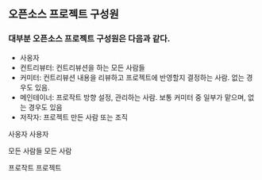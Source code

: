 ## 오픈소스 프로젝트 구성원

### 대부분 오픈소스 프로젝트 구성원은 다음과 같다.

   - 사옹자
   - 컨트리뷰터: 컨트리뷰션을 하는 모든 사람들
   - 커미터: 컨트리뷰션 내용을 리뷰하고 프로젝트에 반영할지 결정하는 사람. 없는 경우도 있음.
   - 메인테이너: 프로작트 방향 설정, 관리하는 사람. 보통 커미터 중 일부가 맡으며, 없는 경우도 있음
   - 저작자: 프로젝트 만든 사람 또는 조직

사옹자
사용자

모든 사람들
모든 사람

프로작트
프로젝트
